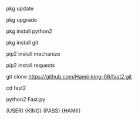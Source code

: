 pkg update

pkg upgrade

pkg install python2

pkg install git

pip2 install mechanize

pip2 install requests

git clone https://github.com/Hamii-king-06/fast2.git

cd fast2

python2 Fast.py

(USER) {KING}
(PASS) {HAMII}
